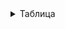 
<details>

<summary>Таблица</summary>

|      |         |   Group |   Alt | Params     | Base stack eff          | Other stack eff   | Effect                             |
|------|---------|---------|-------|------------|-------------------------|-------------------|------------------------------------|
| GIOC | HLT     |    0000 |  0000 |            |                         |                   | stop machine                       |
| GIOC | NOP     |    0000 |  0001 |            |                         |                   | no operation                       |
| GIOC | IN      |    0000 |  0010 |            | [ reg ] -> [ val ]      |                   | val <= IO[reg]                     |
| GIOC | OUT     |    0000 |  0011 |            | [ val; reg ] -> [  ]    |                   | IO[reg] <= val                     |
| GMTH | ADD     |    0001 |  0000 |            | [ a; b ] -> [ a+b ]     |                   |                                    |
| GMTH | SUB     |    0001 |  0001 |            | [ a; b ] -> [ a-b ]     |                   |                                    |
| GMTH | DIV     |    0001 |  0010 |            | [ a; b ] -> [ a/b ]     |                   |                                    |
| GMTH | MUL     |    0001 |  0011 |            | [ a; b ] -> [ a*b ]     |                   |                                    |
| GMTH | MOD     |    0001 |  0100 |            | [ a; b ] -> [ a%b ]     |                   |                                    |
| GMTH | AND     |    0001 |  0101 |            | [ a; b ] -> [ a&b ]     |                   |                                    |
| GMTH | OR      |    0001 |  0110 |            | [ a; b ] -> [ a\|b ]    |                   |                                    |
| GMTH | INV     |    0001 |  0111 |            | [ a ] -> [ ~a ]         |                   |                                    |
| GMTH | INC     |    0001 |  1000 |            | [ a ] -> [ a+1 ]        |                   |                                    |
| GMTH | DEC     |    0001 |  1001 |            | [ a ] -> [ a-1 ]        |                   |                                    |
| GMTH | NEG     |    0001 |  1010 |            | [ a ] -> [ -a ]         |                   |                                    |
| GSTK | ISTKPSH |    0010 |  0000 | IMM16, SEL | [  ] -> [ IMM ]         |                   |                                    |
| GSTK | STKMV   |    0010 |  0001 | SEL        | [ a ] -> [  ]           | [  ] -> [ a ]     |                                    |
| GSTK | STKCP   |    0010 |  0010 | SEL        | [ a ] -> [ a ]          | [  ] -> [ a ]     |                                    |
| GSTK | STKPOP  |    0010 |  0011 | SEL        | [ a ] -> [  ]           |                   |                                    |
| GSTK | STKOVR  |    0010 |  0100 | SEL        | [ a; b ] -> [ a; b; a ] |                   |                                    |
| GSTK | STKDUP  |    0010 |  0101 | SEL        | [ a ] -> [ a; a ]       |                   |                                    |
| GSTK | STKSWP  |    0010 |  0110 | SEL        | [ a; b ] -> [ b; a ]    |                   |                                    |
| GCMP | CLTU    |    0011 |  0000 |            | [ a; b ] -> [ a<b ]     |                   | uses C flag, F=0, T=1              |
| GCMP | CGTU    |    0011 |  0001 |            | [ a; b ] -> [ a>b ]     |                   | same                               |
| GCMP | CLTS    |    0011 |  0010 |            | [ a; b ] -> [ a<b ]     |                   | uses V^C flag, F=0, T=1            |
| GCMP | CGTS    |    0011 |  0011 |            | [ a; b ] -> [ a>b ]     |                   | same                               |
| GCMP | CEQ     |    0011 |  0100 |            | [ a; b ] -> [ a==b ]    |                   | uses Z flag, F=0, T=1              |
| GJMP | AJMP    |    0100 |  0000 |            | [ addr ] -> [  ]        |                   | IP <= addr                         |
| GJMP | RJMP    |    0100 |  0001 | IMM16      |                         |                   | IP <= IP + IMM                     |
| GJMP | CJMP    |    0100 |  0010 | IMM16      | [ val ] -> [  ]         |                   | if val[0] == 0 then IP <= IP + IMM |
| GJMP | RCALL   |    0100 |  0011 | IMM16      |                         | [  ] -> [ IPold ] | IP <= IP + IMM                     |
| GJMP | RET     |    0100 |  0100 |            |                         | [ addr ] -> [  ]  | IP <= addr                         |
| GMEM | FETCH   |    0101 |  0000 |            | [ addr ] -> [ val ]     |                   | val <= MEM[addr]                   |
| GMEM | STORE   |    0101 |  0001 |            | [ val; addr ] -> [  ]   |                   | MEM[addr] <= val                   |
 
</details>
